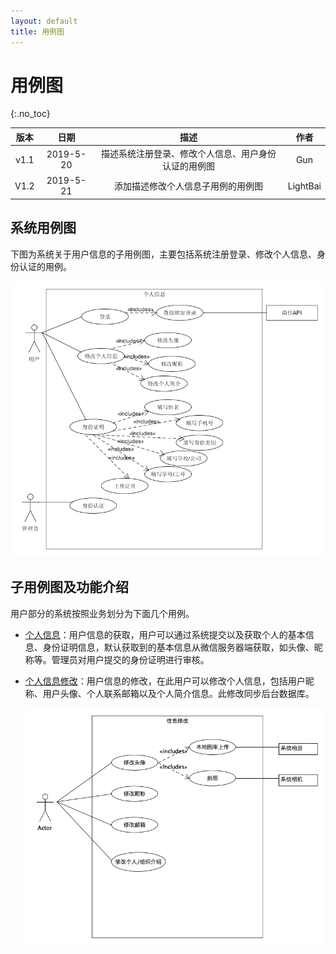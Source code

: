 ```yaml
---
layout: default
title: 用例图
---
```


# 用例图

{:.no_toc}

| 版本 |   日期    | 描述 |  作者   |
| :--: | :-------: | :--: | :-----: |
| v1.1 | 2019-5-20 | 描述系统注册登录、修改个人信息、用户身份认证的用例图 | Gun |
| V1.2 | 2019-5-21 | 添加描述修改个人信息子用例的用例图 | LightBai |

## 系统用例图

下图为系统关于用户信息的子用例图，主要包括系统注册登录、修改个人信息、身份认证的用例。

![UserInfo](./image/UserInfo.png)

## 子用例图及功能介绍

用户部分的系统按照业务划分为下面几个用例。

- [个人信息](UserInfo.md)：用户信息的获取，用户可以通过系统提交以及获取个人的基本信息、身份证明信息，默认获取到的基本信息从微信服务器端获取，如头像、昵称等。管理员对用户提交的身份证明进行审核。

- [个人信息修改](ModifyInfo.md)：用户信息的修改，在此用户可以修改个人信息，包括用户昵称、用户头像、个人联系邮箱以及个人简介信息。此修改同步后台数据库。

  ![](image/modify-info-usecase.png)

